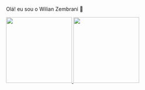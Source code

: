 Olá! eu sou o Wilian Zembrani 👋

<div>
  <a href='https://github.com/WilianZembrani'>
  <img height='180em' src='https://github-readme-stats.vercel.app/api?username=WilianZembrani&show_icons=true&theme=dark&include_all_commits=true&count_private=true'>
  <img height='180em' src=https://github-readme-stats.vercel.app/api/top-langs/?username=WilianZembrani&hide_progress=true>
  </a>
</div>

